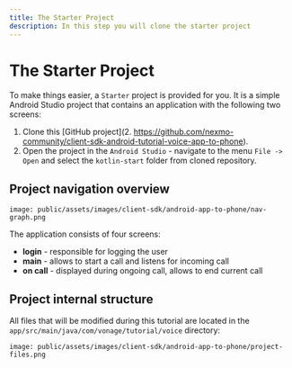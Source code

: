 ```yaml
---
title: The Starter Project
description: In this step you will clone the starter project
---
```


# The Starter Project

To make things easier, a `Starter` project is provided for you. It is a simple Android Studio project that contains an application with the following two screens:

1. Clone this [GitHub project](2. https://github.com/nexmo-community/client-sdk-android-tutorial-voice-app-to-phone).
2. Open the project in the `Android Studio` - navigate to the menu `File -> Open` and select the `kotlin-start` folder from cloned repository.

## Project navigation overview

```screenshot
image: public/assets/images/client-sdk/android-app-to-phone/nav-graph.png
```

The application consists of four screens: 

- **login** - responsible for logging the user
- **main** - allows to start a call and listens for incoming call
- **on call** - displayed during ongoing call, allows to end current call

## Project internal structure

All files that will be modified during this tutorial are located in the `app/src/main/java/com/vonage/tutorial/voice` directory:

```screenshot
image: public/assets/images/client-sdk/android-app-to-phone/project-files.png
```
